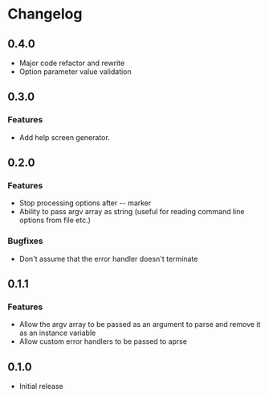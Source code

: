 Changelog
=========

## 0.4.0

* Major code refactor and rewrite
* Option parameter value validation

## 0.3.0

### Features

* Add help screen generator.

## 0.2.0

### Features

* Stop processing options after -- marker
* Ability to pass argv array as string (useful for reading command line options from file etc.)

### Bugfixes

* Don't assume that the error handler doesn't terminate

## 0.1.1

### Features

* Allow the argv array to be passed as an argument to parse and remove it as an instance variable
* Allow custom error handlers to be passed to aprse

## 0.1.0

* Initial release
 
